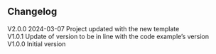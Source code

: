 ## Changelog  
V2.0.0 2024-03-07 Project updated with the new template  
V1.0.1 Update of version to be in line with the code example’s version  
V1.0.0 Initial version  
